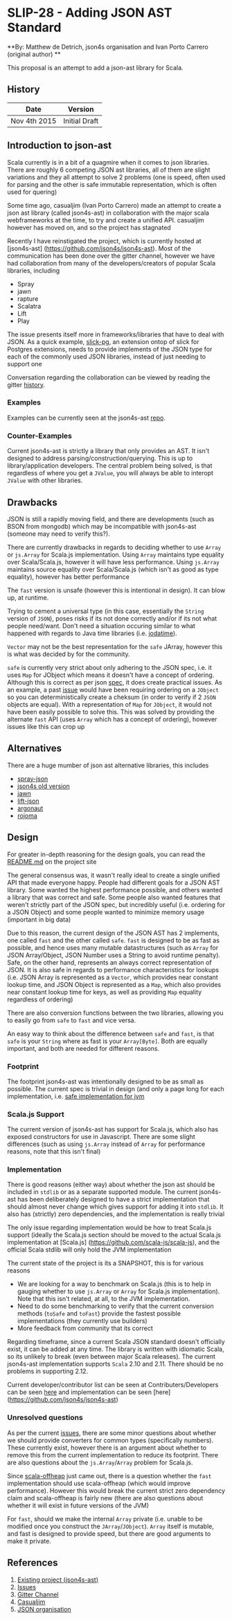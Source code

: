 # SLIP-28 - Adding JSON AST Standard

**By: Matthew de Detrich, json4s organisation and Ivan Porto Carrero (original author) **

This proposal is an attempt to add a json-ast library for Scala.

## History

| Date          | Version       |
|---------------|---------------|
| Nov 4th 2015  | Initial Draft |

## Introduction to json-ast

Scala currently is in a bit of a quagmire when it comes to json libraries.
There are roughly 6 competing JSON ast libraries, all of them are slight
variations and they all attempt to solve 2 problems (one is speed, often
used for parsing and the other is safe immutable representation, 
which is often used for quering)

Some time ago, casualjim (Ivan Porto Carrero) made an attempt to 
create a json ast library (called json4s-ast) 
in collaboration with the major scala webframeworks at 
the time, to try and create a unified API. casualjim however has moved on,
and so the project has stagnated

Recently I have reinstigated the project, which is currently hosted at
[json4s-ast] (https://github.com/json4s/json4s-ast). Most of the communication
has been done over the gitter channel, however we have had collaboration
from many of the developers/creators of popular Scala libraries, including
* Spray
* jawn
* rapture
* Scalatra
* Lift
* Play

The issue presents itself more in frameworks/libraries that have to deal with JSON.
As a quick example, [slick-pg](https://github.com/tminglei/slick-pg), an extension ontop
of slick for Postgres extensions, needs to provide implements of the JSON type for each of
the commonly used JSON libraries, instead of just needing to support one

Conversation regarding the collaboration can be viewed by reading the gitter 
[history](https://gitter.im/json4s/json4s).

### Examples

Examples can be currently seen at 
the json4s-ast [repo](https://github.com/json4s/json4s-ast).

### Counter-Examples

Current json4s-ast is strictly a library that only provides an AST. It isn't designed to
address parsing/construction/querying. This is up to library/application developers.
The central problem being solved, is that regardless of where you get a `JValue`, you will
always be able to interopt `JValue` with other libraries.

## Drawbacks

JSON is still a rapidly moving field, and there are developments (such as BSON from mongodb)
which may be incompatible with json4s-ast (someone may need to verify this?).

There are currently drawbacks in regards to deciding whether to use `Array` or `js.Array`
for Scala.js implementation. Using `Array` maintains type equality over Scala/Scala.js, however
it will have less performance. Using `js.Array` maintains source equality over Scala/Scala.js (which
isn't as good as type equality), however has better performance

The `fast` version is unsafe (however this is intentional in design). It can blow up, at
runtime.

Trying to cement a universal type (in this case, essentially the `String` version of `JSON`),
poses risks if its not done correctly and/or if its not what people need/want. Don't need
a situation occuring similar to what happened with regards to Java time libraries (i.e.
[jodatime](http://www.joda.org/joda-time/)).

`Vector` may not be the best representation for the `safe` JArray, however this is what was decided
by for the community.

`safe` is currently very strict about only adhering to the JSON spec, i.e. it uses `Map` for JObject
which means it doesn't have a concept of ordering. Although this is correct as per json [spec](http://www.json.org/),
it does create practical issues. As an example, a past [issue](https://github.com/json4s/json4s-ast/issues/8) would have
been requiring ordering on a `JObject` so you can deterministically create a cheksum (in order to verify if 2 `JSON` 
objects are equal). With a representation of `Map` for `JObject`, it would not have been easily possible to solve this.
This was solved by providing the alternate `fast` API (uses `Array` which has a concept of ordering), however issues
like this can crop up

## Alternatives

There are a huge mumber of json ast alternative libraries, this includes
* [spray-json](https://github.com/spray/spray-json)
* [json4s old version](https://github.com/json4s/json4s)
* [jawn](https://github.com/non/jawn)
* [lift-json](https://github.com/lift/lift/tree/master/framework/lift-base/lift-json/)
* [argonaut](https://github.com/argonaut-io/argonaut)
* [rojoma](https://github.com/rjmac/rojoma-json)


## Design

For greater in-depth reasoning for the design goals, you can read the 
[README.md](https://github.com/json4s/json4s-ast/blob/master/README.md)
on the project site

The general consensus was, it wasn't really ideal to create a single unified API
that made everyone happy. People had different goals for a JSON AST library. Some wanted
the highest performance possible, and others wanted a library that was correct and safe.
Some people also wanted features that weren't strictly part of the JSON spec, but incredibly useful
(i.e. ordering for a JSON Object) and some people wanted to minimize memory usage 
(important in big data)

Due to this reason, the current design of the JSON AST has 2 implements, one called
`fast` and the other called `safe`. `fast` is designed to be as fast as possible, and hence
uses many mutable datastructures (such as `Array` for JSON Array/Object, JSON Number uses a 
String to avoid runtime penalty). Safe, on the other hand, represents an always correct 
representation of JSON. It is also safe in regards to performance
characteristics for lookups (i.e. JSON Array is represented as a `Vector`, which provides near
constant lookup time, and JSON Object is represented as a `Map`, which also provides near
constant lookup time for keys, as well as providing `Map` equality regardless of ordering)

There are also conversion functions between the two libraries, allowing you to 
easily go from `safe` to `fast` and vice versa.

An easy way to think about the difference between `safe` and `fast`, is that `safe` is your
`String` where as fast is your `Array[Byte]`. Both are equally important, and both are
needed for different reasons.

### Footprint

The footprint json4s-ast was intentionally designed to be as small as possible. The current
spec is trivial in design (and only a page long for each implementation, i.e. 
[safe implementation for jvm](https://github.com/json4s/json4s-ast/blob/master/jvm/src/main/scala/org/json4s/ast/safe/JValue.scala)

### Scala.js Support

The current version of json4s-ast has support for Scala.js, which also 
has exposed constructors for use in Javascript. There are some slight differences
(such as using `js.Array` instead of `Array` for performance reasons, note that
this isn't final)

### Implementation

There is good reasons (either way) about whether the json ast should be included in 
`stdlib` or as a separate supported module. The current json4s-ast has been deliberately
designed to have a strict implementation that should almost never change which gives
support for adding it into `stdlib`. It also has (strictly) zero dependencies, and the
implementation is really trivial

The only issue regarding implementation would be how to treat Scala.js support (ideally
the Scala.js section should be moved to the actual Scala.js implementation at [Scala.js]
(https://github.com/scala-js/scala-js), and the official Scala stdlib will only hold the
JVM implementation

The current state of the project is its a SNAPSHOT, this is for various reasons
* We are looking for a way to benchmark on Scala.js (this is to help in gauging whether to
use `js.Array` or `Array` for Scala.js implementation). Note that this isn't related, at all,
to the JVM implementation.
* Need to do some benchmarking to verify that the current conversion methods (`toSafe` and `toFast`)
provide the fastest possible implementations (they currently use builders)
* More feedback from community that its correct

Regarding timeframe, since a current Scala JSON standard doesn't officially exist, it can 
be added at any time. The library is written with idiomatic Scala, so its unlikely to break
(even between major Scala releases). The current json4s-ast implementation supports `Scala`
2.10 and 2.11. There should be no problems in supporting 2.12.

Current developer/contributor list can be seen at Contributers/Developers can 
be seen [here](https://github.com/json4s/json4s-ast/blob/master/build.sbt#L41-L115) and
implementation can be seen [here] (https://github.com/json4s/json4s-ast)

### Unresolved questions

As per the current [issues](https://github.com/json4s/json4s-ast/issues), there are some
minor questions about whether we should provide converters for common types (specifically
numbers). These currently exist, however there is an argument about whether to remove this from 
the current implementation to reduce its footprint. 
There are also questions about the `js.Array`/`Array` problem for Scala.js.

Since [scala-offheap](https://github.com/densh/scala-offheap) just came out, there is a
question whether the `fast` implementation should use scala-offheap (which would improve
performance). However this would break the current strict zero dependency claim and
scala-offheap is fairly new (there are also questions about whether it will exist in
future versions of the JVM)

For `fast`, should we make the internal `Array` private (i.e. unable to be modified once you construct
the `JArray`/`JObject`). `Array` itself is mutable, and fast is designed to provide speed, but there are
good arguments to make it private.

## References

1. [Existing project (json4s-ast)][1]
2. [Issues][2]
3. [Gitter Channel][3]
4. [Casualjim][4]
5. [JSON organisation][5]

[1]: https://github.com/json4s/json4s-ast
[2]: https://github.com/json4s/json4s-ast/issues "Issues"
[3]: https://gitter.im/json4s/json4s
[4]: https://github.com/casualjim
[5]: https://github.com/json4s